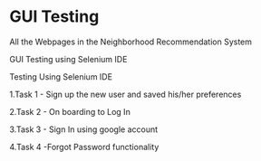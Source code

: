 # GUI Testing

All the Webpages in the Neighborhood Recommendation System

GUI Testing using Selenium IDE

Testing Using Selenium IDE

1.Task 1 - Sign up the new user and saved his/her preferences 

2.Task 2 - On boarding to Log In

3.Task 3 - Sign In using google account

4.Task 4 -Forgot Password functionality 
